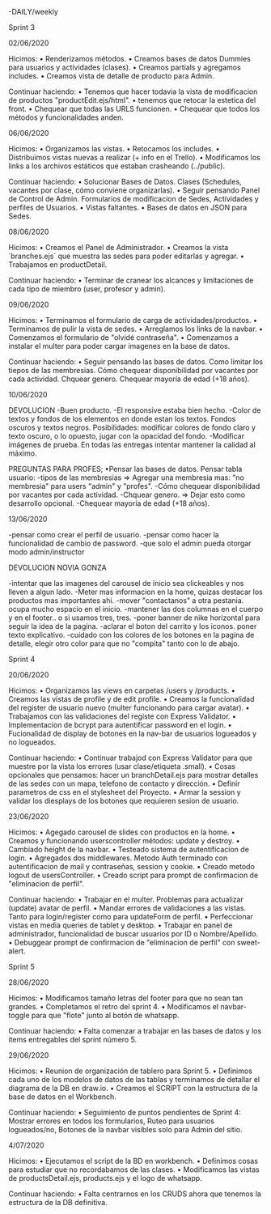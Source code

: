 -DAILY/weekly

Sprint 3

02/06/2020 

Hicimos:
    •   Renderizamos métodos.
    •   Creamos bases de datos Dummies para usuarios y actividades (clases).
    •   Creamos partials y agregamos includes.
    •   Creamos vista de detalle de producto para Admin.

Continuar haciendo:
    •   Tenemos que hacer todavia la vista de modificacion de productos "productEdit.ejs/html".
    •   tenemos que retocar la estetica del front.
    •   Chequear que todas las URLS funcionen.
    •   Chequear que todos los métodos y funcionalidades anden.

06/06/2020

Hicimos:
    • Organizamos las vistas.
    • Retocamos los includes.
    • Distribuimos vistas nuevas a realizar (+ info en el Trello).
    • Modificamos los links a los archivos estáticos que estaban crasheando (../public).

Continuar haciendo:
    • Solucionar Bases de Datos. Clases (Schedules, vacantes por clase, cómo conviene organizarlas).
    • Seguir pensando Panel de Control de Admin. Formularios de modificacion de Sedes, Actividades y perfiles de Usuarios.
    • Vistas faltantes.
    • Bases de datos en JSON para Sedes.

08/06/2020

Hicimos:
    • Creamos el Panel de Administrador.
    • Creamos la vista ´branches.ejs´ que muestra las sedes para poder editarlas y agregar.
    • Trabajamos en productDetail.
    
Continuar haciendo:
    • Terminar de cranear los alcances y limitaciones de cada tipo de miembro (user, profesor y admin).

09/06/2020

Hicimos:
    • Terminamos el formulario de carga de actividades/productos.
    • Terminamos de pulir la vista de sedes.
    • Arreglamos los links de la navbar.
    • Comenzamos el formulario de "olvidé contraseña".
    • Comenzamos a instalar el multer para poder cargar imagenes en la base de datos.
    
Continuar haciendo:
    • Seguir pensando las bases de datos. Como limitar los tiepos de las membresias. Cómo chequear disponibilidad por vacantes por cada actividad. Chquear genero. Chequear mayoría de edad (+18 años).

10/06/2020

DEVOLUCION 
-Buen producto.
-El responsive estaba bien hecho.
-Color de textos y fondos de los elementos en donde estan los textos. Fondos oscuros y textos negros. Posibilidades: modificar colores de fondo claro y texto oscuro, o lo opuesto, jugar con la opacidad del fondo. 
-Modificar imágenes de prueba. En todas las entregas intentar mantener la calidad al máximo.

PREGUNTAS PARA PROFES;
    •Pensar las bases de datos. Pensar tabla usuario:
    -tipos de las membresias => Agregar una membresia mas: "no membresia" para users "admin" y "profes".
    -Cómo chequear disponibilidad por vacantes por cada actividad. 
    -Chquear genero. => Dejar esto como desarrollo opcional. 
    -Chequear mayoría de edad (+18 años). 

13/06/2020

-pensar como crear el perfil de usuario.
-pensar como hacer la funcionalidad de cambio de password.
-que solo el admin pueda otorgar modo admin/instructor

DEVOLUCION NOVIA GONZA

-intentar que las imagenes del carousel de inicio sea clickeables y nos lleven a algun lado.
-Meter mas informacion en la home, quizas destacar los productos mas importantes ahi.
-mover "contactanos" a otra pestania. ocupa mucho espacio en el inicio.
-mantener las dos columnas en el cuerpo y en el footer.. o si usamos tres, tres.
-poner banner de nike horizontal para seguir la idea de la pagina.
-aclarar el boton del carrito y los iconos. poner texto explicativo.
-cuidado con los colores de los botones en la pagina de detalle, elegir otro color para que no "compita" tanto con lo de abajo.


Sprint 4

20/06/2020 

Hicimos:
    •   Organizamos las views en carpetas /users y /products.
    •   Creamos las vistas de profile y de edit profile.
    •   Creamos la funcionalidad del register de usuario nuevo (multer funcionando para cargar avatar).
    •   Trabajamos con las validaciones del registe con Express Validator.
    •   Implementacion de bcrypt para autentificar password en el login.
    •   Fucionalidad de display de botones en la nav-bar de usuarios logueados y no logueados.

Continuar haciendo:
    •   Continuar trabajod con Express Validator para que muestre por la vista los errores (usar clase/etiqueta .small).
    •   Cosas opcionales que pensamos: hacer un branchDetail.ejs para mostrar detalles de las sedes con un mapa,      telefono de contacto y dirección.
    •   Definir parametros de css en el stylesheet del Proyecto.
    •   Armar la session y validar los diesplays de los botones que requieren sesion de usuario.

23/06/2020 

Hicimos:
    •   Agegado carousel de slides con productos en la home.
    •   Creamos y funcionando userscontroller métodos: update y destroy.
    •   Cambiado height de la navbar.
    •   Testeado sistema de autentificacion de login.
    •   Agregados dos middlewares. Metodo Auth terminado con autentificacion de mail y contraseñas, session y cookie. 
    •   Creado metodo logout de usersController.
    •   Creado script para prompt de confirmacion de "eliminacion de perfil".

Continuar haciendo:
    •   Trabajar en el multer. Problemas para actualizar (update) avatar de perfil.
    •   Mandar errores de validaciones a las vistas. Tanto para login/register como para updateForm de perfil.
    •   Perfeccionar vistas en media queries de tablet y desktop.
    •   Trabajar en panel de administrador, funcionalidad de buscar usuarios por ID o Nombre/Apellido.
    •   Debuggear prompt de confirmacion de "eliminacion de perfil" con sweet-alert.

Sprint 5

28/06/2020 

Hicimos:
    •  Modificamos tamaño letras del footer para que no sean tan grandes.
    •  Completamos el retro del sprint 4.
    •  Modificamos el navbar-toggle para que "flote" junto al botón de whatsapp.

Continuar haciendo:
    •   Falta comenzar a trabajar en las bases de datos y los items entregables del sprint número 5.

29/06/2020 

Hicimos:
    •  Reunion de organización de tablero para Sprint 5.
    •  Definimos cada uno de los modelos de datos de las tablas y terminamos de detallar el diagrama de la DB en draw.io.
    •  Creamos el SCRIPT con la estructura de la base de datos en el Workbench.

Continuar haciendo:
    •  Seguimiento de puntos pendientes de Sprint 4: Mostrar errores en todos los formularios, Ruteo para usuarios logueados/no, Botones de la navbar visibles solo para Admin del sitio.

4/07/2020 

Hicimos:
    •  Ejecutamos el script de la BD en workbench.
    •  Definimos cosas para estudiar que no recordabamos de las clases.
    •  Modificamos las vistas de productsDetail.ejs, products.ejs y el logo de whatsapp.

Continuar haciendo:
    •  Falta centrarnos en los CRUDS ahora que tenemos la estructura de la DB definitiva.